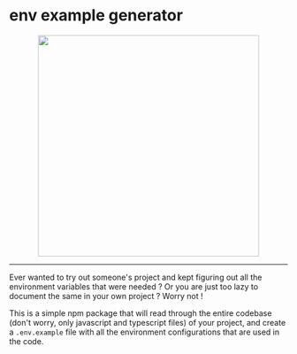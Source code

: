 # env example generator

<p align="center">
<img src="https://user-images.githubusercontent.com/14032427/94772802-0e242080-03d8-11eb-9e7e-f982372886bc.png" width="400">
</p>

---

Ever wanted to try out someone's project and kept figuring out all the environment variables that were needed ? Or you are just too lazy to document the same in your own project ? Worry not !

This is a simple npm package that will read through the entire codebase (don't worry, only javascript and typescript files) of your project, and create a `.env.example` file with all the environment configurations that are used in the code.
